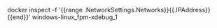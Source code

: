 docker inspect -f '{{range .NetworkSettings.Networks}}{{.IPAddress}}{{end}}' windows-linux_fpm-xdebug_1
